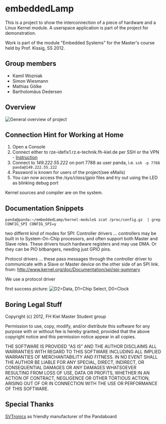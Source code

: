 embeddedLamp
========

This is a project to show the interconnection of a piece of hardware and a Linux Kernel module. A userspace application is part of the project for
demonstration.

Work is part of the module "Embedded Systems" for the Master's course held by Prof. Kissig, SS 2012.

Group members
--------------
* Kamil Wozniak
* Simon Wiesmann
* Mathias Gölke
* Bartholomäus Dedersen

Overview
--------

![General overview of project](https://github.com/Phialo/embeddedLamp/raw/master/overview.png)

Connection Hint for Working at Home
---------------------------------

1. Open a Console
2. Connect either to rze-idefix1.rz.e-technik.fh-kiel.de per SSH or the VPN - [Instruction](http://www.fh-kiel.de/index.php?id=6225)
3. Connect to *149.222.55.222* on port 7788 as user panda, i.e.
`ssh -p 7788 panda@149.222.55.222`
4. Password is known for users of the project(see eMails)
5. You can now access the */sys/class/gpio* files and try out using the LED as blinking debug port

Kernel sources and compiler are on the system.

Documentation Snippets
-----------------------
`panda@panda:~/embeddedLamp/kernel-module$ zcat /proc/config.gz  | grep CONFIG_SPI
CONFIG_SPI=y`

two differnt kind of modes for SPI:
  Controller drivers ... controllers may be built in to System-On-Chip
	processors, and often support both Master and Slave roles.
	These drivers touch hardware registers and may use DMA.
	Or they can be PIO bitbangers, needing just GPIO pins.

  Protocol drivers ... these pass messages through the controller
	driver to communicate with a Slave or Master device on the
	other side of an SPI link.
from: http://www.kernel.org/doc/Documentation/spi/spi-summary

We use a protocol driver

first success picture:
![D2=Data, D1=Chip Select, D0=Clock](https://github.com/Phialo/embeddedLamp/raw/master/firstSuccess.png)

Boring Legal Stuff
------------------

Copyright (c) 2012, FH Kiel Master Student group

Permission to use, copy, modify, and/or distribute this software for any purpose with or without fee is hereby granted, provided that the above copyright notice and this permission notice appear in all copies.

THE SOFTWARE IS PROVIDED "AS IS" AND THE AUTHOR DISCLAIMS ALL WARRANTIES WITH REGARD TO THIS SOFTWARE INCLUDING ALL IMPLIED WARRANTIES OF MERCHANTABILITY AND FITNESS. IN NO EVENT SHALL THE AUTHOR BE LIABLE FOR ANY SPECIAL, DIRECT, INDIRECT, OR CONSEQUENTIAL DAMAGES OR ANY DAMAGES WHATSOEVER RESULTING FROM LOSS OF USE, DATA OR PROFITS, WHETHER IN AN ACTION OF CONTRACT, NEGLIGENCE OR OTHER TORTIOUS ACTION, ARISING OUT OF OR IN CONNECTION WITH THE USE OR PERFORMANCE OF THIS SOFTWARE.

Special Thanks
--------------

[SVTronics](http://www.svtronics.com/) as friendly manufacturer of the Pandaboard
